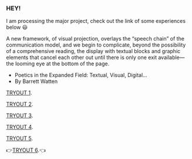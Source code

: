 ### HEY!
I am processing the major project, check out the link of some experiences below :smiley:

A new framework, of visual projection, overlays the “speech chain” of the communication model, and we begin to complicate, beyond the possibility of a comprehensive reading, the display with textual blocks and graphic elements that cancel each other out until there is only one exit available—the looming eye at the bottom of the page.

* Poetics in the Expanded Field: Textual, Visual, Digital…
* By Barrett Watten


[TRYOUT 1](https://faye12.github.io/CodeWord/majorProject/majorProject_tryout1/).

[TRYOUT 2](https://faye12.github.io/CodeWord/majorProject/majorProject_tryout2/).

[TRYOUT 3](https://faye12.github.io/CodeWord/majorProject/majorProject_practice1/).

[TRYOUT 4](https://faye12.github.io/CodeWord/majorProject/majorProject_tryout4/).

[TRYOUT 5](https://faye12.github.io/CodeWord/majorProject/majorProject_practice4/).

:point_right:[TRYOUT 6](https://faye12.github.io/CodeWord/majorProject/majorProject_tryout5/).:point_left:
